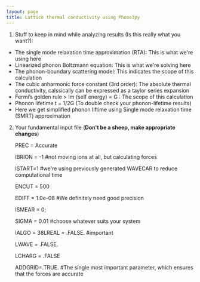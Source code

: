 ```yaml
---
layout: page
title: Lattice thermal conductivity using Phono3py
---
```


1. Stuff to keep in mind while analyzing results (Is this really what you want?):

- The single mode relaxation time approximation (RTA): This is what we're using here
- Linearized phonon Boltzmann equation: This is what we're solving here
- The phonon-boundary scattering model: This indicates the scope of this calculation
- The cubic anharmonic force constant (3rd order): The absolute thermal conductivity, calssically can be expressed as a taylor series expansion
- Fermi’s golden rule > Im (self energy) = G : The scope of this calculation
- Phonon lifetime t = 1/2G (To double check your phonon-lifetime results)
- Here we get simplified phonon liftime using Single mode relaxation time (SMRT) approximation

2. Your fundamental input file (<b>Don't be a sheep, make appropriate changes</b>) 

    PREC = Accurate 
    
    IBRION = -1  #not moving ions at all, but calculating forces
    
    ISTART=1 #we're using previously generated WAVECAR to reduce computational time 
    
    ENCUT = 500  
    
    EDIFF = 1.0e-08 #We definitely need good precision
    
    ISMEAR = 0; 
    
    SIGMA = 0.01 #choose whatever suits your system
    
    IALGO = 38LREAL = .FALSE. #important
    
    LWAVE = .FALSE.
    
    LCHARG = .FALSE
    
    ADDGRID=.TRUE. #The single most important parameter, which ensures that the forces are accurate
